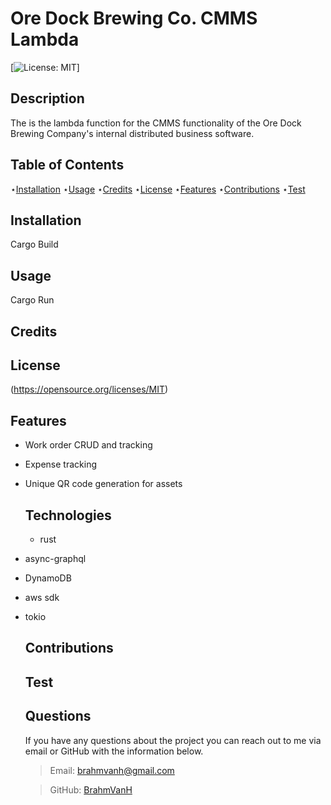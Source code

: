 # Ore Dock Brewing Co. CMMS Lambda
  
  [![License: MIT](https://img.shields.io/badge/License-MIT-yellow.svg)]

  
  ## Description 
  
  The is the lambda function for the CMMS functionality of the Ore Dock Brewing Company's internal distributed business software.
  
  ## Table of Contents

  ⋆[Installation](#Installation)
  ⋆[Usage](#Usage)
  ⋆[Credits](#Credits)
  ⋆[License](#License)
  ⋆[Features](#Features)
  ⋆[Contributions](#Contributions)
  ⋆[Test](#Contributions)

  ## Installation 

  Cargo Build

  ## Usage

  Cargo Run

  ## Credits 

  

  ## License

  (https://opensource.org/licenses/MIT)  

  ## Features

  - Work order CRUD and tracking
- Expense tracking
- Unique QR code generation for assets

  ## Technologies

  - rust
- async-graphql
- DynamoDB
- aws sdk
- tokio

  ## Contributions

  

  ## Test

  

  ## Questions

  If you have any questions about the project you can reach out to me via email or GitHub with the information below. 

  >Email: brahmvanh@gmail.com

  >GitHub: [BrahmVanH](https://github.com/BrahmVanH)
  